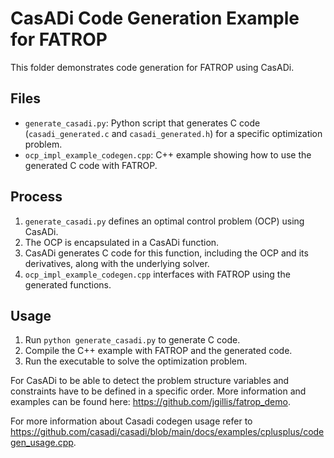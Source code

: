 # CasADi Code Generation Example for FATROP

This folder demonstrates code generation for FATROP using CasADi.

## Files

- `generate_casadi.py`: Python script that generates C code (`casadi_generated.c` and `casadi_generated.h`) for a specific optimization problem.
- `ocp_impl_example_codegen.cpp`: C++ example showing how to use the generated C code with FATROP.

## Process

1. `generate_casadi.py` defines an optimal control problem (OCP) using CasADi.
2. The OCP is encapsulated in a CasADi function.
3. CasADi generates C code for this function, including the OCP and its derivatives, along with the underlying solver.
4. `ocp_impl_example_codegen.cpp` interfaces with FATROP using the generated functions.


## Usage

1. Run `python generate_casadi.py` to generate C code.
2. Compile the C++ example with FATROP and the generated code.
3. Run the executable to solve the optimization problem.

For CasADi to be able to detect the problem structure variables and constraints have to be defined in a specific order. More information and examples can be found here: https://github.com/jgillis/fatrop_demo. 

For more information about Casadi codegen usage refer to https://github.com/casadi/casadi/blob/main/docs/examples/cplusplus/codegen_usage.cpp.
